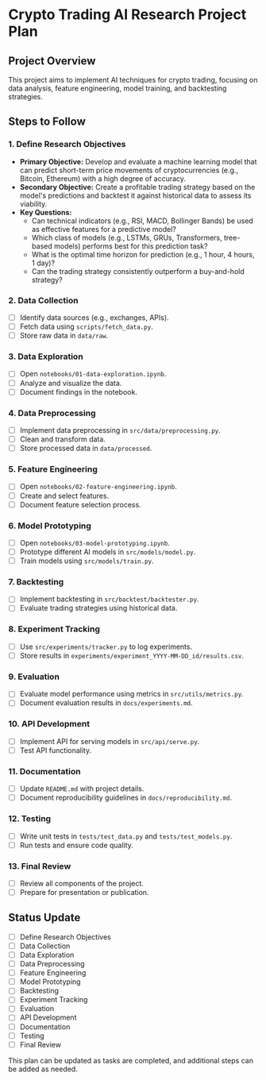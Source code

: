# Crypto Trading AI Research Project Plan

## Project Overview
This project aims to implement AI techniques for crypto trading, focusing on data analysis, feature engineering, model training, and backtesting strategies.

## Steps to Follow

### 1. Define Research Objectives
- **Primary Objective:** Develop and evaluate a machine learning model that can predict short-term price movements of cryptocurrencies (e.g., Bitcoin, Ethereum) with a high degree of accuracy.
- **Secondary Objective:** Create a profitable trading strategy based on the model's predictions and backtest it against historical data to assess its viability.
- **Key Questions:**
    - Can technical indicators (e.g., RSI, MACD, Bollinger Bands) be used as effective features for a predictive model?
    - Which class of models (e.g., LSTMs, GRUs, Transformers, tree-based models) performs best for this prediction task?
    - What is the optimal time horizon for prediction (e.g., 1 hour, 4 hours, 1 day)?
    - Can the trading strategy consistently outperform a buy-and-hold strategy?

### 2. Data Collection
- [ ] Identify data sources (e.g., exchanges, APIs).
- [ ] Fetch data using `scripts/fetch_data.py`.
- [ ] Store raw data in `data/raw`.

### 3. Data Exploration
- [ ] Open `notebooks/01-data-exploration.ipynb`.
- [ ] Analyze and visualize the data.
- [ ] Document findings in the notebook.

### 4. Data Preprocessing
- [ ] Implement data preprocessing in `src/data/preprocessing.py`.
- [ ] Clean and transform data.
- [ ] Store processed data in `data/processed`.

### 5. Feature Engineering
- [ ] Open `notebooks/02-feature-engineering.ipynb`.
- [ ] Create and select features.
- [ ] Document feature selection process.

### 6. Model Prototyping
- [ ] Open `notebooks/03-model-prototyping.ipynb`.
- [ ] Prototype different AI models in `src/models/model.py`.
- [ ] Train models using `src/models/train.py`.

### 7. Backtesting
- [ ] Implement backtesting in `src/backtest/backtester.py`.
- [ ] Evaluate trading strategies using historical data.

### 8. Experiment Tracking
- [ ] Use `src/experiments/tracker.py` to log experiments.
- [ ] Store results in `experiments/experiment_YYYY-MM-DD_id/results.csv`.

### 9. Evaluation
- [ ] Evaluate model performance using metrics in `src/utils/metrics.py`.
- [ ] Document evaluation results in `docs/experiments.md`.

### 10. API Development
- [ ] Implement API for serving models in `src/api/serve.py`.
- [ ] Test API functionality.

### 11. Documentation
- [ ] Update `README.md` with project details.
- [ ] Document reproducibility guidelines in `docs/reproducibility.md`.

### 12. Testing
- [ ] Write unit tests in `tests/test_data.py` and `tests/test_models.py`.
- [ ] Run tests and ensure code quality.

### 13. Final Review
- [ ] Review all components of the project.
- [ ] Prepare for presentation or publication.

## Status Update
- [ ] Define Research Objectives
- [ ] Data Collection
- [ ] Data Exploration
- [ ] Data Preprocessing
- [ ] Feature Engineering
- [ ] Model Prototyping
- [ ] Backtesting
- [ ] Experiment Tracking
- [ ] Evaluation
- [ ] API Development
- [ ] Documentation
- [ ] Testing
- [ ] Final Review

This plan can be updated as tasks are completed, and additional steps can be added as needed.